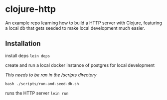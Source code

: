 # clojure-http

An example repo learning how to build a HTTP server with Clojure, featuring a local db that gets seeded
to make local development much easier. 

## Installation

install deps
`lein deps`

create and run a local docker instance of postgres for local development

<!-- TODO: fix this script -->
*This needs to be ran in the /scripts directory*

`bash ./scripts/run-and-seed-db.sh`

runs the HTTP server
`lein run`

